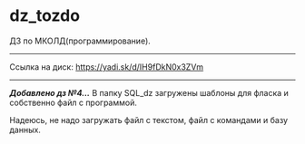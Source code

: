 # dz_tozdo
ДЗ по МКОЛД(программирование). 
***
Ссылка на диск: https://yadi.sk/d/IH9fDkN0x3ZVm
***

***Добавлено дз №4...***
В папку SQL_dz загружены шаблоны для фласка и собственно файл с программой.

Надеюсь, не надо загружать файл с текстом, файл с командами и базу данных. 


